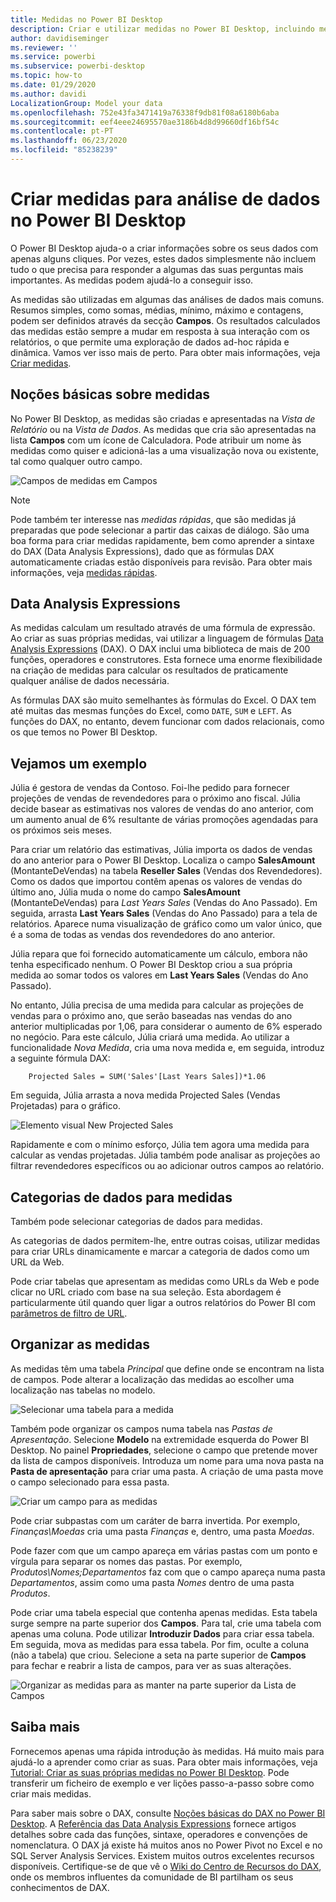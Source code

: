 ```yaml
---
title: Medidas no Power BI Desktop
description: Criar e utilizar medidas no Power BI Desktop, incluindo medidas rápidas e sintaxe DAX
author: davidiseminger
ms.reviewer: ''
ms.service: powerbi
ms.subservice: powerbi-desktop
ms.topic: how-to
ms.date: 01/29/2020
ms.author: davidi
LocalizationGroup: Model your data
ms.openlocfilehash: 752e43fa3471419a76338f9db81f08a6180b6aba
ms.sourcegitcommit: eef4eee24695570ae3186b4d8d99660df16bf54c
ms.contentlocale: pt-PT
ms.lasthandoff: 06/23/2020
ms.locfileid: "85238239"
---
```

# <a name="create-measures-for-data-analysis-in-power-bi-desktop"></a>Criar medidas para análise de dados no Power BI Desktop

O Power BI Desktop ajuda-o a criar informações sobre os seus dados com apenas alguns cliques. Por vezes, estes dados simplesmente não incluem tudo o que precisa para responder a algumas das suas perguntas mais importantes. As medidas podem ajudá-lo a conseguir isso.

As medidas são utilizadas em algumas das análises de dados mais comuns. Resumos simples, como somas, médias, mínimo, máximo e contagens, podem ser definidos através da secção **Campos**. Os resultados calculados das medidas estão sempre a mudar em resposta à sua interação com os relatórios, o que permite uma exploração de dados ad-hoc rápida e dinâmica. Vamos ver isso mais de perto. Para obter mais informações, veja [Criar medidas](/learn/modules/model-data-power-bi/4b-create-calculated-measures).

## <a name="understanding-measures"></a>Noções básicas sobre medidas

No Power BI Desktop, as medidas são criadas e apresentadas na *Vista de Relatório* ou na *Vista de Dados*. As medidas que cria são apresentadas na lista **Campos** com um ícone de Calculadora. Pode atribuir um nome às medidas como quiser e adicioná-las a uma visualização nova ou existente, tal como qualquer outro campo.

![Campos de medidas em Campos](media/desktop-measures/measuresinpbid_measinfieldlist.png)

> [!NOTE]
> Pode também ter interesse nas *medidas rápidas*, que são medidas já preparadas que pode selecionar a partir das caixas de diálogo. São uma boa forma para criar medidas rapidamente, bem como aprender a sintaxe do DAX (Data Analysis Expressions), dado que as fórmulas DAX automaticamente criadas estão disponíveis para revisão. Para obter mais informações, veja [medidas rápidas](desktop-quick-measures.md).
> 
> 

## <a name="data-analysis-expressions"></a>Data Analysis Expressions

As medidas calculam um resultado através de uma fórmula de expressão. Ao criar as suas próprias medidas, vai utilizar a linguagem de fórmulas [Data Analysis Expressions](/dax/) (DAX). O DAX inclui uma biblioteca de mais de 200 funções, operadores e construtores. Esta fornece uma enorme flexibilidade na criação de medidas para calcular os resultados de praticamente qualquer análise de dados necessária.

As fórmulas DAX são muito semelhantes às fórmulas do Excel. O DAX tem até muitas das mesmas funções do Excel, como `DATE`, `SUM` e `LEFT`. As funções do DAX, no entanto, devem funcionar com dados relacionais, como os que temos no Power BI Desktop.

## <a name="lets-look-at-an-example"></a>Vejamos um exemplo

Júlia é gestora de vendas da Contoso. Foi-lhe pedido para fornecer projeções de vendas de revendedores para o próximo ano fiscal. Júlia decide basear as estimativas nos valores de vendas do ano anterior, com um aumento anual de 6% resultante de várias promoções agendadas para os próximos seis meses.

Para criar um relatório das estimativas, Júlia importa os dados de vendas do ano anterior para o Power BI Desktop. Localiza o campo **SalesAmount** (MontanteDeVendas) na tabela **Reseller Sales** (Vendas dos Revendedores). Como os dados que importou contêm apenas os valores de vendas do último ano, Júlia muda o nome do campo **SalesAmount** (MontanteDeVendas) para *Last Years Sales* (Vendas do Ano Passado). Em seguida, arrasta **Last Years Sales** (Vendas do Ano Passado) para a tela de relatórios. Aparece numa visualização de gráfico como um valor único, que é a soma de todas as vendas dos revendedores do ano anterior.

Júlia repara que foi fornecido automaticamente um cálculo, embora não tenha especificado nenhum. O Power BI Desktop criou a sua própria medida ao somar todos os valores em **Last Years Sales** (Vendas do Ano Passado).

No entanto, Júlia precisa de uma medida para calcular as projeções de vendas para o próximo ano, que serão baseadas nas vendas do ano anterior multiplicadas por 1,06, para considerar o aumento de 6% esperado no negócio. Para este cálculo, Júlia criará uma medida. Ao utilizar a funcionalidade *Nova Medida*, cria uma nova medida e, em seguida, introduz a seguinte fórmula DAX:

```dax
    Projected Sales = SUM('Sales'[Last Years Sales])*1.06
```

Em seguida, Júlia arrasta a nova medida Projected Sales (Vendas Projetadas) para o gráfico.

![Elemento visual New Projected Sales](media/desktop-measures/measuresinpbid_lastyearsales.png)

Rapidamente e com o mínimo esforço, Júlia tem agora uma medida para calcular as vendas projetadas. Júlia também pode analisar as projeções ao filtrar revendedores específicos ou ao adicionar outros campos ao relatório.

## <a name="data-categories-for-measures"></a>Categorias de dados para medidas

Também pode selecionar categorias de dados para medidas.

As categorias de dados permitem-lhe, entre outras coisas, utilizar medidas para criar URLs dinamicamente e marcar a categoria de dados como um URL da Web.

Pode criar tabelas que apresentam as medidas como URLs da Web e pode clicar no URL criado com base na sua seleção. Esta abordagem é particularmente útil quando quer ligar a outros relatórios do Power BI com [parâmetros de filtro de URL](../collaborate-share/service-url-filters.md).

## <a name="organizing-your-measures"></a>Organizar as medidas

As medidas têm uma tabela *Principal* que define onde se encontram na lista de campos. Pode alterar a localização das medidas ao escolher uma localização nas tabelas no modelo.

![Selecionar uma tabela para a medida](media/desktop-measures/measures-03.png)

Também pode organizar os campos numa tabela nas *Pastas de Apresentação*. Selecione **Modelo** na extremidade esquerda do Power BI Desktop. No painel **Propriedades**, selecione o campo que pretende mover da lista de campos disponíveis. Introduza um nome para uma nova pasta na **Pasta de apresentação** para criar uma pasta. A criação de uma pasta move o campo selecionado para essa pasta.

![Criar um campo para as medidas](media/desktop-measures/measures-04.gif)

Pode criar subpastas com um caráter de barra invertida. Por exemplo, *Finanças\Moedas* cria uma pasta *Finanças* e, dentro, uma pasta *Moedas*.

Pode fazer com que um campo apareça em várias pastas com um ponto e vírgula para separar os nomes das pastas. Por exemplo, *Produtos\Nomes;Departamentos* faz com que o campo apareça numa pasta *Departamentos*, assim como uma pasta *Nomes* dentro de uma pasta *Produtos*.

Pode criar uma tabela especial que contenha apenas medidas. Esta tabela surge sempre na parte superior dos **Campos**. Para tal, crie uma tabela com apenas uma coluna. Pode utilizar **Introduzir Dados** para criar essa tabela. Em seguida, mova as medidas para essa tabela. Por fim, oculte a coluna (não a tabela) que criou. Selecione a seta na parte superior de **Campos** para fechar e reabrir a lista de campos, para ver as suas alterações.

![Organizar as medidas para as manter na parte superior da Lista de Campos](media/desktop-measures/measures-05.png)

## <a name="learn-more"></a>Saiba mais

Fornecemos apenas uma rápida introdução às medidas. Há muito mais para ajudá-lo a aprender como criar as suas. Para obter mais informações, veja [Tutorial: Criar as suas próprias medidas no Power BI Desktop](desktop-tutorial-create-measures.md). Pode transferir um ficheiro de exemplo e ver lições passo-a-passo sobre como criar mais medidas.  

Para saber mais sobre o DAX, consulte [Noções básicas do DAX no Power BI Desktop](desktop-quickstart-learn-dax-basics.md). A [Referência das Data Analysis Expressions](/dax/) fornece artigos detalhes sobre cada das funções, sintaxe, operadores e convenções de nomenclatura. O DAX já existe há muitos anos no Power Pivot no Excel e no SQL Server Analysis Services. Existem muitos outros excelentes recursos disponíveis. Certifique-se de que vê o [Wiki do Centro de Recursos do DAX](https://social.technet.microsoft.com/wiki/contents/articles/1088.dax-resource-center.aspx), onde os membros influentes da comunidade de BI partilham os seus conhecimentos de DAX.
